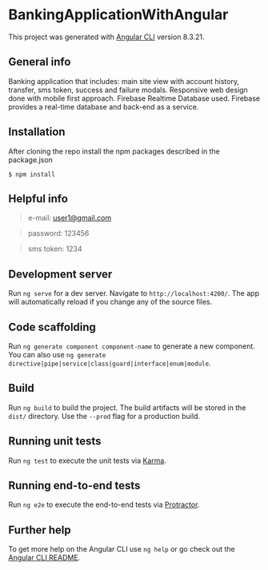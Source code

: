 # BankingApplicationWithAngular

This project was generated with [Angular CLI](https://github.com/angular/angular-cli) version 8.3.21.

## General info

Banking application that includes: main site view with account history, transfer, sms token, success and failure modals. Responsive web design done with mobile first approach. Firebase Realtime Database used. Firebase provides a real-time database and back-end as a service.

## Installation

After cloning the repo install the npm packages described in the package.json

`$ npm install`

## Helpful info

> e-mail: user1@gmail.com

> password: 123456

> sms token: 1234

## Development server

Run `ng serve` for a dev server. Navigate to `http://localhost:4200/`. The app will automatically reload if you change any of the source files.

## Code scaffolding

Run `ng generate component component-name` to generate a new component. You can also use `ng generate directive|pipe|service|class|guard|interface|enum|module`.

## Build

Run `ng build` to build the project. The build artifacts will be stored in the `dist/` directory. Use the `--prod` flag for a production build.

## Running unit tests

Run `ng test` to execute the unit tests via [Karma](https://karma-runner.github.io).

## Running end-to-end tests

Run `ng e2e` to execute the end-to-end tests via [Protractor](http://www.protractortest.org/).

## Further help

To get more help on the Angular CLI use `ng help` or go check out the [Angular CLI README](https://github.com/angular/angular-cli/blob/master/README.md).
